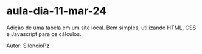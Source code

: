 # aula-dia-11-mar-24

Adição de uma tabela em um site local. Bem simples, utilizando HTML, CSS e Javascript para os cálculos.

Autor: SilencioPz

